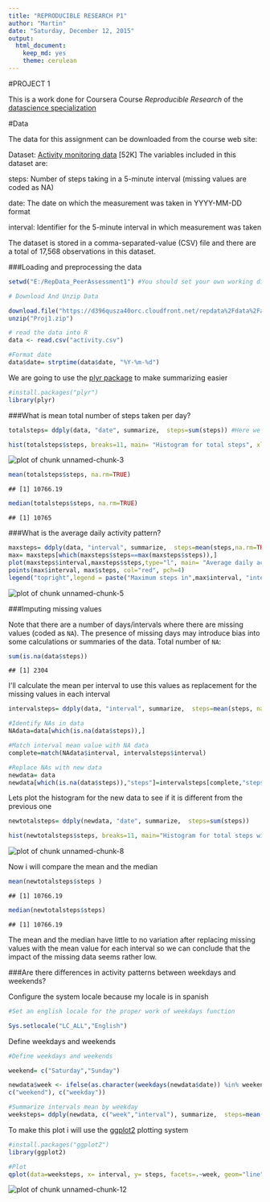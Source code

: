 ```yaml
---
title: "REPRODUCIBLE RESEARCH P1"
author: "Martin"
date: "Saturday, December 12, 2015"
output: 
  html_document: 
    keep_md: yes
    theme: cerulean
---
```


#PROJECT 1

This is a work done for Coursera Course *Reproducible Research* of the [datascience specialization](https://www.coursera.org/specializations/jhudatascience) 

#Data

The data for this assignment can be downloaded from the course web site:

Dataset: [Activity monitoring data](https://d396qusza40orc.cloudfront.net/repdata%2Fdata%2Factivity.zip) [52K]
The variables included in this dataset are:

steps: Number of steps taking in a 5-minute interval (missing values are coded as NA)

date: The date on which the measurement was taken in YYYY-MM-DD format

interval: Identifier for the 5-minute interval in which measurement was taken

The dataset is stored in a comma-separated-value (CSV) file and there are a total of 17,568 observations in this dataset.

###Loading and preprocessing the data


```r
setwd("E:/RepData_PeerAssessment1") #You should set your own working directory

# Download And Unzip Data

download.file("https://d396qusza40orc.cloudfront.net/repdata%2Fdata%2Factivity.zip", destfile="Proj1.zip")
unzip("Proj1.zip")

# read the data into R
data <- read.csv("activity.csv")

#Format date
data$date= strptime(data$date, "%Y-%m-%d")
```


We are going to use the [plyr package](https://cran.r-project.org/web/packages/plyr/index.html) to make summarizing easier


```r
#install.packages("plyr")
library(plyr)
```

###What is mean total number of steps taken per day?


```r
totalsteps= ddply(data, "date", summarize,  steps=sum(steps)) #Here we sum the number of steps for each date
```


```r
hist(totalsteps$steps, breaks=11, main= "Histogram for total steps", xlab="total steps", col= "lightblue")
```

![plot of chunk unnamed-chunk-3](figure/unnamed-chunk-3-1.png) 





```r
mean(totalsteps$steps, na.rm=TRUE)
```

```
## [1] 10766.19
```

```r
median(totalsteps$steps, na.rm=TRUE)
```

```
## [1] 10765
```

###What is the average daily activity pattern?

```r
maxsteps= ddply(data, "interval", summarize,  steps=mean(steps,na.rm=TRUE))
max= maxsteps[which(maxsteps$steps==max(maxsteps$steps)),]
plot(maxsteps$interval,maxsteps$steps,type="l", main= "Average daily activity", ylab="Average steps", xlab="Day interval", col="blue", cex=2)
points(max$interval, max$steps, col="red", pch=4)
legend("topright",legend = paste("Maximum steps in",max$interval, "interval", "\n equal to",round(max$steps,2), "steps" ),text.col = 'red',bty = 'n')
```

![plot of chunk unnamed-chunk-5](figure/unnamed-chunk-5-1.png) 

###Imputing missing values

Note that there are a number of days/intervals where there are missing values (coded as `NA`). The presence of missing days may introduce bias into some calculations or summaries of the data.
Total number of `NA`:

```r
sum(is.na(data$steps))
```

```
## [1] 2304
```

I'll calculate the mean per interval to use this values as replacement for the missing values in each interval


```r
intervalsteps= ddply(data, "interval", summarize,  steps=mean(steps, na.rm=TRUE))

#Identify NAs in data
NAdata=data[which(is.na(data$steps)),]

#Match interval mean value with NA data
complete=match(NAdata$interval, intervalsteps$interval)

#Replace NAs with new data
newdata= data
newdata[which(is.na(data$steps)),"steps"]=intervalsteps[complete,"steps"]
```

Lets plot the histogram for the new data to see if it is different from the previous one


```r
newtotalsteps= ddply(newdata, "date", summarize,  steps=sum(steps))

hist(newtotalsteps$steps, breaks=11, main="Histogram for total steps without NAs", xlab="total steps", col="gold")
```

![plot of chunk unnamed-chunk-8](figure/unnamed-chunk-8-1.png) 

Now i will compare the mean and the median


```r
mean(newtotalsteps$steps )
```

```
## [1] 10766.19
```

```r
median(newtotalsteps$steps)
```

```
## [1] 10766.19
```

The mean and the median have little to no variation after replacing missing values with the mean value for each interval so we can conclude that the impact of the missing data seems rather low.


###Are there differences in activity patterns between weekdays and weekends?

Configure the system locale because my locale is in spanish

```r
#Set an english locale for the proper work of weekdays function

Sys.setlocale("LC_ALL","English")
```

Define weekdays and weekends

```r
#Define weekdays and weekends

weekend= c("Saturday","Sunday")

newdata$week <- ifelse(as.character(weekdays(newdata$date)) %in% weekend, 
c("weekend"), c("weekday")) 

#Summarize intervals mean by weekday
weeksteps= ddply(newdata, c("week","interval"), summarize,  steps=mean(steps))
```

To make this plot i will use the [ggplot2](http://ggplot2.org/) plotting system


```r
#install.packages("ggplot2")
library(ggplot2)

#Plot
qplot(data=weeksteps, x= interval, y= steps, facets=.~week, geom="line", main="Weekday and weekend step paterns comparison", col=week)
```

![plot of chunk unnamed-chunk-12](figure/unnamed-chunk-12-1.png) 


